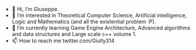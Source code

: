 - 👋 Hi, I’m Giuseppe.
- 👀 I’m interested in Theoretical Computer Science, Artificial intelligence, Logic and Mathematics (and all the existential problem :P).
- 🌱 I’m currently learning Game Engine Architecture, Advanced algorithms and data structures and Large scale c++ volume 1.
- 📫 How to reach me twitter.com/Giully314
